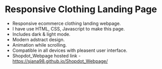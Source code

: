# Responsive Clothing Landing Page
- Responsive ecommerce clothing landing webpage.
- I have use HTML, CSS, Javascript to make this page.
- Includes dark & light mode.
- Modern adstract design.
- Animation while scrolling.
- Compatible in all devices with pleasent user interface.
- Shopdot_Webpage hosted link - https://sjana98.github.io/Shopdot_Webpage/
